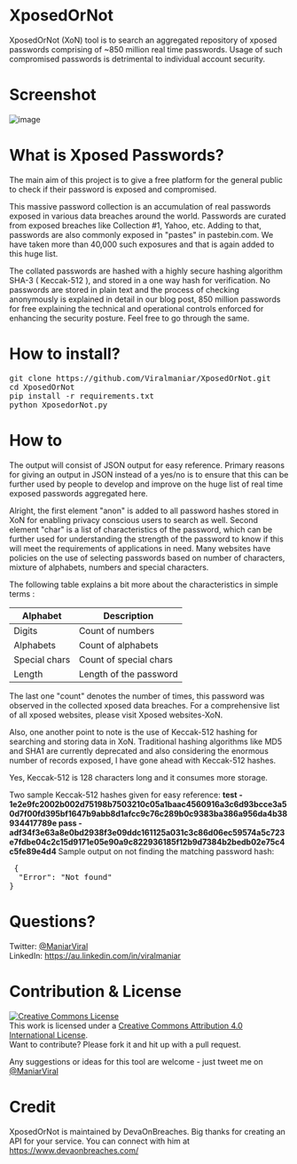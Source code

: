# XposedOrNot
XposedOrNot (XoN) tool is to search an aggregated repository of xposed passwords comprising of ~850 million real time passwords. Usage of such compromised passwords is detrimental to individual account security.

# Screenshot
![image](https://user-images.githubusercontent.com/3501170/71776993-1d358980-2f92-11ea-933a-9c8f074ba196.png)

# What is Xposed Passwords?
The main aim of this project is to give a free platform for the general public to check if their password is exposed and compromised.

This massive password collection is an accumulation of real passwords exposed in various data breaches around the world. Passwords are curated from exposed breaches like Collection #1, Yahoo, etc. Adding to that, passwords are also commonly exposed in "pastes" in pastebin.com. We have taken more than 40,000 such exposures and that is again added to this huge list.

The collated passwords are hashed with a highly secure hashing algorithm SHA-3 ( Keccak-512 ), and stored in a one way hash for verification. No passwords are stored in plain text and the process of checking anonymously is explained in detail in our blog post, 850 million passwords for free explaining the technical and operational controls enforced for enhancing the security posture. Feel free to go through the same.

# How to install?
<pre>
git clone https://github.com/Viralmaniar/XposedOrNot.git
cd XposedOrNot
pip install -r requirements.txt
python XposedorNot.py
</pre>

# How to 

The output will consist of JSON output for easy reference. Primary reasons for giving an output in JSON instead of a yes/no is to ensure that this can be further used by people to develop and improve on the huge list of real time exposed passwords aggregated here.

Alright, the first element "anon" is added to all password hashes stored in XoN for enabling privacy conscious users to search as well. Second element "char" is a list of characteristics of the password, which can be further used for understanding the strength of the password to know if this will meet the requirements of applications in need. Many websites have policies on the use of selecting passwords based on number of characters, mixture of alphabets, numbers and special characters.

The following table explains a bit more about the characteristics in simple terms :

|Alphabet     | 	Description           |
|------------ | 	--------------------  |
|Digits       | 	Count of numbers      |
|Alphabets    |  Count of alphabets    |
|Special chars| 	Count of special chars|
|Length       | 	Length of the password|

The last one "count" denotes the number of times, this password was observed in the collected xposed data breaches. For a comprehensive list of all xposed websites, please visit Xposed websites-XoN.

Also, one another point to note is the use of Keccak-512 hashing for searching and storing data in XoN. Traditional hashing algorithms like MD5 and SHA1 are currently deprecated and also considering the enormous number of records exposed, I have gone ahead with Keccak-512 hashes.

Yes, Keccak-512 is 128 characters long and it consumes more storage.

Two sample Keccak-512 hashes given for easy reference:
<B>
test - 1e2e9fc2002b002d75198b7503210c05a1baac4560916a3c6d93bcce3a50d7f00fd395bf1647b9abb8d1afcc9c76c289b0c9383ba386a956da4b38934417789e
pass - adf34f3e63a8e0bd2938f3e09ddc161125a031c3c86d06ec59574a5c723e7fdbe04c2c15d9171e05e90a9c822936185f12b9d7384b2bedb02e75c4c5fe89e4d4
</B>
Sample output on not finding the matching password hash:
<pre>
 {
  "Error": "Not found"
}
</pre>

# Questions?

Twitter: [@ManiarViral](https://twitter.com/maniarviral) <BR>
LinkedIn: https://au.linkedin.com/in/viralmaniar

# Contribution & License

<a rel="license" href="http://creativecommons.org/licenses/by/4.0/"><img alt="Creative Commons License" style="border-width:0" src="https://i.creativecommons.org/l/by/4.0/80x15.png" /></a><br />This work is licensed under a <a rel="license" href="http://creativecommons.org/licenses/by/4.0/">Creative Commons Attribution 4.0 International License</a>.</br>
Want to contribute? Please fork it and hit up with a pull request.

Any suggestions or ideas for this tool are welcome - just tweet me on [@ManiarViral](https://twitter.com/maniarviral)

# Credit
XposedOrNot is maintained by DevaOnBreaches. Big thanks for  creating an API for your service. You can connect with him at https://www.devaonbreaches.com/





